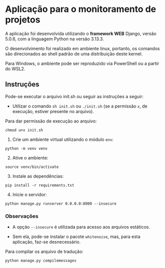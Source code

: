 # Aplicação para o monitoramento de projetos

A aplicação foi desenvolvida utilizando o **framework WEB** Django, versão 5.0.6, com a linguagem Python na versão 3.13.3.

O desenvolvimento foi realizado em ambiente linux, portanto, os comandos são direcionados ao shell padrão de uma distribuição deste kernel.

Para Windows, o ambiente pode ser reproduzido via PowerShell ou a partir do WSL2.

## Instruções

Pode-se executar o arquivo init.sh ou seguir as instruções a seguir:

- Utilizar o comando `sh init.sh` ou `./init.sh` (se a permissão `x`, de execução, estiver presente no arquivo).

Para dar permissão de execução ao arquivo:

```{sh}
chmod u+x init.sh
```

1. Crie um ambiente virtual utilizando o módulo `env`:

```{python}
python -m venv venv
```

2. Ative o ambiente:

```{python}
source venv/bin/activate
```

3. Instale as dependências:

```{python}
pip install -r requirements.txt
```

4. Inicie o servidor:

```{python}
python manage.py runserver 0.0.0.0:8000 --insecure
```

### Observações

- A opção `--insecure` é utilizada para acesso aos arquivos estáticos.

- Sem ela, pode-se instalar o pacote `whitenoise`, mas, para esta aplicação, faz-se desnecessário.

Para compilar os arquivo de tradução:

```{python}
python manage.py compilemessages
```

